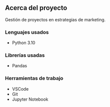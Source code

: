 ## **Acerca del proyecto**

Gestión de proyectos en estrategias de marketing.

### **Lenguajes usados**

- Python 3.10

### **Librerías usadas** 

- Pandas

### **Herramientas de trabajo** 

- VSCode
- Git
- Jupyter Notebook
  
